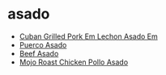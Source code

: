 # asado

 * [Cuban Grilled Pork Em Lechon Asado Em](../index/c/cuban-grilled-pork-em-lechon-asado-em-364810.json)
 * [Puerco Asado](../index/p/puerco-asado-15768.json)
 * [Beef Asado](../index/b/beef-asado.json)
 * [Mojo Roast Chicken Pollo Asado](../index/m/mojo-roast-chicken-pollo-asado.json)
